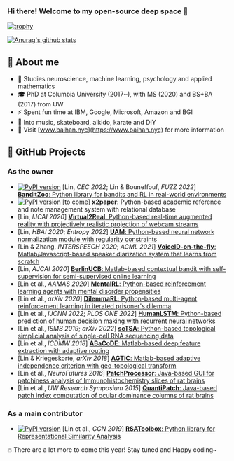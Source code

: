 ### Hi there! Welcome to my open-source deep space 👋

[![trophy](https://github-profile-trophy.vercel.app/?username=doerlbh&no-frame=true&no-bg=true&column=8)](https://github.com/ryo-ma/github-profile-trophy)

[![Anurag's github stats](https://github-readme-stats.vercel.app/api?username=doerlbh&include_all_commits=true&show_icons=true&count_private=true&theme=default)](https://github.com/anuraghazra/github-readme-stats)

## 📖 About me

- 🌱 Studies neuroscience, machine learning, psychology and applied mathematics
- 🎓 PhD at Columbia University (2017~), with MS (2020) and BS+BA (2017) from UW
- ⚡ Spent fun time at IBM, Google, Microsoft, Amazon and BGI
- 🐽 Into music, skateboard, aikido, karate and DIY
- 👀 Visit [www.baihan.nyc](https://www.baihan.nyc) for more information

## 🚀 GitHub Projects

### As the owner

- [![PyPI version](https://badge.fury.io/py/banditzoo.svg)](https://badge.fury.io/py/banditzoo) [Lin, *CEC 2022*; Lin & Bouneffouf, *FUZZ 2022*] [**BanditZoo**: Python library for bandits and RL in real-world environments](https://github.com/doerlbh/BanditZoo)
- [![PyPI version](https://badge.fury.io/py/x2paper.svg)](https://badge.fury.io/py/x2paper) [to come] **x2paper**: Python-based academic reference and note management system with relational database
- [Lin, *IJCAI 2020*] [**Virtual2Real**: Python-based real-time augmented reality with projectively realistic projection of webcam streams](https://github.com/doerlbh/V2R/)
- [Lin, *HBAI 2020*; *Entropy 2022*] [**UAM**: Python-based neural network normalization module with regularity constraints](https://github.com/doerlbh/UnsupervisedAttentionMechanism/)
- [Lin & Zhang, *INTERSPEECH 2020*; *ACML 2021*] [**VoiceID-on-the-fly**: Matlab/Javascript-based speaker diarization system that learns from scratch](https://github.com/doerlbh/MiniVox/)
- [Lin, *AJCAI 2020*] [**BerlinUCB**: Matlab-based contextual bandit with self-supervision for semi-supervised online learning](https://github.com/doerlbh/BerlinUCB/)
- [Lin et al., *AAMAS 2020*] [**MentalRL**: Python-based reinforcement learning agents with mental disorder propensities](https://github.com/doerlbh/mentalRL/)
- [Lin et al., *arXiv 2020*] [**DilemmaRL**: Python-based multi-agent reinforcement learning in iterated prisoner&#39;s dilemma](https://github.com/doerlbh/dilemmaRL/)
- [Lin et al., *IJCNN 2022*; *PLOS ONE 2022*] [**HumanLSTM**: Python-based prediction of human decision making with recurrent neural networks](https://github.com/doerlbh/HumanLSTM/)
- [Lin et al., *ISMB 2019*; *arXiv 2022*] [**scTSA**: Python-based topological simplicial analysis of single-cell RNA sequencing data](https://github.com/doerlbh/scTSA)
- [Lin et al., *ICDMW 2018*] [**ABaCoDE**: Matlab-based deep feature extraction with adaptive routing](https://github.com/doerlbh/ABaCoDE/)
- [Lin & Kriegeskorte, *arXiv 2018*] [**AGTIC**: Matlab-based adaptive independence criterion with geo-topological transform](https://github.com/doerlbh/AGTIC/)
- [Lin et al., *NeuroFutures 2016*] [**PatchProcessor**: Java-based GUI for patchiness analysis of Immunohistochemistry slices of rat brains](https://github.com/doerlbh/OLab_patch_processor_2.0/)
- [Lin et al., *UW Research Symposium 2015*] [**QuantiPatch**: Java-based patch index computation of ocular dominance columns of rat brains](https://github.com/doerlbh/OLab_QuantiPatch)

### As a main contributor

- [![PyPI version](https://badge.fury.io/py/rsatoolbox.svg)](https://badge.fury.io/py/rsatoolbox) [Lin et al., *CCN 2019*] [**RSAToolbox**: Python library for Representational Similarity Analysis](https://github.com/rsagroup/rsatoolbox/)

🔥 There are a lot more to come this year! Stay tuned and Happy coding~

<!--
**doerlbh/doerlbh** is a ✨ _special_ ✨ repository because its `README.md` (this file) appears on your GitHub profile.

Here are some ideas to get you started:

- 🔭 I’m currently working on ...
- 🌱 I’m currently learning ...
- 👯 I’m looking to collaborate on ...
- 🤔 I’m looking for help with ...
- 💬 Ask me about ...
- 📫 How to reach me: ...
- 😄 Pronouns: ...
- ⚡ Fun fact: ...
-->
